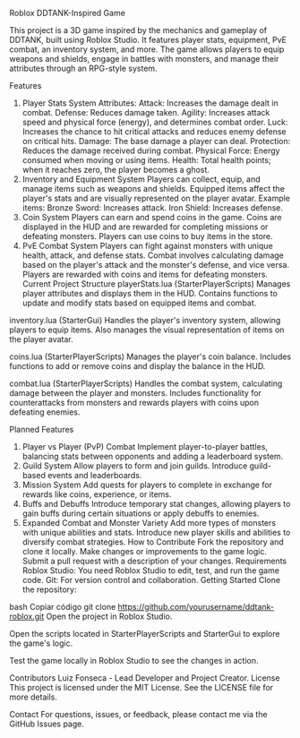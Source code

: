 Roblox DDTANK-Inspired Game

This project is a 3D game inspired by the mechanics and gameplay of DDTANK, built using Roblox Studio. It features player stats, equipment, PvE combat, an inventory system, and more. The game allows players to equip weapons and shields, engage in battles with monsters, and manage their attributes through an RPG-style system.

Features
1. Player Stats System
Attributes:
Attack: Increases the damage dealt in combat.
Defense: Reduces damage taken.
Agility: Increases attack speed and physical force (energy), and determines combat order.
Luck: Increases the chance to hit critical attacks and reduces enemy defense on critical hits.
Damage: The base damage a player can deal.
Protection: Reduces the damage received during combat.
Physical Force: Energy consumed when moving or using items.
Health: Total health points; when it reaches zero, the player becomes a ghost.
2. Inventory and Equipment System
Players can collect, equip, and manage items such as weapons and shields.
Equipped items affect the player's stats and are visually represented on the player avatar.
Example items:
Bronze Sword: Increases attack.
Iron Shield: Increases defense.
3. Coin System
Players can earn and spend coins in the game.
Coins are displayed in the HUD and are rewarded for completing missions or defeating monsters.
Players can use coins to buy items in the store.
4. PvE Combat System
Players can fight against monsters with unique health, attack, and defense stats.
Combat involves calculating damage based on the player's attack and the monster's defense, and vice versa.
Players are rewarded with coins and items for defeating monsters.
Current Project Structure
playerStats.lua (StarterPlayerScripts)
Manages player attributes and displays them in the HUD. Contains functions to update and modify stats based on equipped items and combat.

inventory.lua (StarterGui)
Handles the player's inventory system, allowing players to equip items. Also manages the visual representation of items on the player avatar.

coins.lua (StarterPlayerScripts)
Manages the player's coin balance. Includes functions to add or remove coins and display the balance in the HUD.

combat.lua (StarterPlayerScripts)
Handles the combat system, calculating damage between the player and monsters. Includes functionality for counterattacks from monsters and rewards players with coins upon defeating enemies.

Planned Features
1. Player vs Player (PvP) Combat
Implement player-to-player battles, balancing stats between opponents and adding a leaderboard system.
2. Guild System
Allow players to form and join guilds.
Introduce guild-based events and leaderboards.
3. Mission System
Add quests for players to complete in exchange for rewards like coins, experience, or items.
4. Buffs and Debuffs
Introduce temporary stat changes, allowing players to gain buffs during certain situations or apply debuffs to enemies.
5. Expanded Combat and Monster Variety
Add more types of monsters with unique abilities and stats.
Introduce new player skills and abilities to diversify combat strategies.
How to Contribute
Fork the repository and clone it locally.
Make changes or improvements to the game logic.
Submit a pull request with a description of your changes.
Requirements
Roblox Studio: You need Roblox Studio to edit, test, and run the game code.
Git: For version control and collaboration.
Getting Started
Clone the repository:

bash
Copiar código
git clone https://github.com/yourusername/ddtank-roblox.git
Open the project in Roblox Studio.

Open the scripts located in StarterPlayerScripts and StarterGui to explore the game's logic.

Test the game locally in Roblox Studio to see the changes in action.

Contributors
Luiz Fonseca - Lead Developer and Project Creator.
License
This project is licensed under the MIT License. See the LICENSE file for more details.

Contact
For questions, issues, or feedback, please contact me via the GitHub Issues page.

